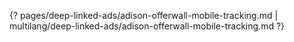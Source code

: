 {? pages/deep-linked-ads/adison-offerwall-mobile-tracking.md | multilang/deep-linked-ads/adison-offerwall-mobile-tracking.md ?}

